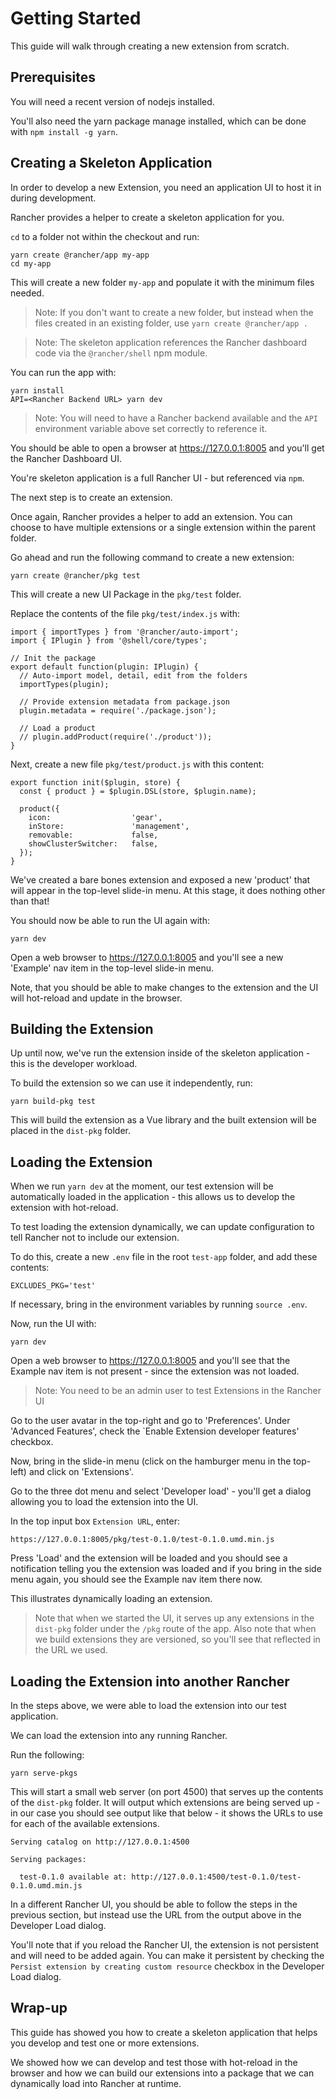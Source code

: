 # Getting Started

This guide will walk through creating a new extension from scratch.

## Prerequisites

You will need a recent version of nodejs installed.

You'll also need the yarn package manage installed, which can be done with `npm install -g yarn`.

## Creating a Skeleton Application

In order to develop a new Extension, you need an application UI to host it in during development.

Rancher provides a helper to create a skeleton application for you.

`cd` to a folder not within the checkout and run:

```
yarn create @rancher/app my-app
cd my-app
```

This will create a new folder `my-app` and populate it with the minimum files needed.

> Note: If you don't want to create a new folder, but instead when the files created in an existing folder, use `yarn create @rancher/app .`

> Note: The skeleton application references the Rancher dashboard code via the `@rancher/shell` npm module.

You can run the app with:

```
yarn install
API=<Rancher Backend URL> yarn dev
```

> Note: You will need to have a Rancher backend available and the `API` environment variable above set correctly to reference it.

You should be able to open a browser at https://127.0.0.1:8005 and you'll get the Rancher Dashboard UI.

You're skeleton application is a full Rancher UI - but referenced via `npm`.

The next step is to create an extension.

Once again, Rancher provides a helper to add an extension. You can choose to have multiple extensions or a single extension within
the parent folder.

Go ahead and run the following command to create a new extension:

```
yarn create @rancher/pkg test
```

This will create a new UI Package in the `pkg/test` folder.

Replace the contents of the file `pkg/test/index.js` with:

```
import { importTypes } from '@rancher/auto-import';
import { IPlugin } from '@shell/core/types';

// Init the package
export default function(plugin: IPlugin) {
  // Auto-import model, detail, edit from the folders
  importTypes(plugin);

  // Provide extension metadata from package.json
  plugin.metadata = require('./package.json');

  // Load a product
  // plugin.addProduct(require('./product'));
}
```

Next, create a new file `pkg/test/product.js` with this content:

```
export function init($plugin, store) {
  const { product } = $plugin.DSL(store, $plugin.name);

  product({
    icon:                  'gear',
    inStore:               'management',
    removable:             false,
    showClusterSwitcher:   false,
  });
}
```

We've created a bare bones extension and exposed a new 'product' that will appear in the top-level slide-in menu. At this stage, it does
nothing other than that!

You should now be able to run the UI again with:

```
yarn dev
```

Open a web browser to https://127.0.0.1:8005 and you'll see a new 'Example' nav item in the top-level slide-in menu.

Note, that you should be able to make changes to the extension and the UI will hot-reload and update in the browser.

## Building the Extension

Up until now, we've run the extension inside of the skeleton application - this is the developer workload.

To build the extension so we can use it independently, run:

```
yarn build-pkg test
```

This will build the extension as a Vue library and the built extension will be placed in the `dist-pkg` folder.

## Loading the Extension

When we run `yarn dev` at the moment, our test extension will be automatically loaded in the application - this allows us to develop
the extension with hot-reload.

To test loading the extension dynamically, we can update configuration to tell Rancher not to include our extension.

To do this, create a new `.env` file in the root `test-app` folder, and add these contents:

```
EXCLUDES_PKG='test'
```

If necessary, bring in the environment variables by running `source .env`.

Now, run the UI with:

```
yarn dev
```

Open a web browser to https://127.0.0.1:8005 and you'll see that the Example nav item is not present - since the extension was not loaded.

> Note: You need to be an admin user to test Extensions in the Rancher UI

Go to the user avatar in the top-right and go to 'Preferences'. Under 'Advanced Features', check the `Enable Extension developer features' checkbox.

Now, bring in the slide-in menu (click on the hamburger menu in the top-left) and click on 'Extensions'.

Go to the three dot menu and select 'Developer load' - you'll get a dialog allowing you to load the extension into the UI.

In the top input box `Extension URL`, enter:

```
https://127.0.0.1:8005/pkg/test-0.1.0/test-0.1.0.umd.min.js
```

Press 'Load' and the extension will be loaded and you should see a notification telling you the extension was loaded and if you bring in the side menu again, you should see the Example nav item there now.

This illustrates dynamically loading an extension.

> Note that when we started the UI, it serves up any extensions in the `dist-pkg` folder under the `/pkg` route of the app. Also note that when we build extensions they are versioned, so you'll see that reflected in the URL we used.

## Loading the Extension into another Rancher

In the steps above, we were able to load the extension into our test application.

We can load the extension into any running Rancher.

Run the following:

```
yarn serve-pkgs
```

This will start a small web server (on port 4500) that serves up the contents of the `dist-pkg` folder. It will output which extensions are being served up - in our case you should see output like that below - it shows the URLs to use for each of the available extensions.

```
Serving catalog on http://127.0.0.1:4500

Serving packages:

  test-0.1.0 available at: http://127.0.0.1:4500/test-0.1.0/test-0.1.0.umd.min.js
```

In a different Rancher UI, you should be able to follow the steps in the previous section, but instead use the URL from the output above in the Developer Load dialog.

You'll note that if you reload the Rancher UI, the extension is not persistent and will need to be added again. You can make it persistent by checking the `Persist extension by creating custom resource` checkbox in the Developer Load dialog.

## Wrap-up

This guide has showed you how to create a skeleton application that helps you develop and test one or more extensions.

We showed how we can develop and test those with hot-reload in the browser and how we can build our extensions into a package that we can dynamically load into Rancher at runtime.
